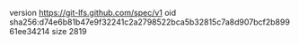 version https://git-lfs.github.com/spec/v1
oid sha256:d74e6b81b47e9f32241c2a2798522bca5b32815c7a8d907bcf2b89961ee34214
size 2819
